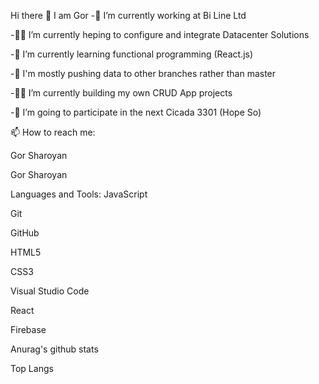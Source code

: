 Hi there 👋
I am Gor
-🔭 I’m currently working at Bi Line Ltd

-🐱‍👤 I’m currently heping to configure and integrate Datacenter Solutions

-🌱 I’m currently learning functional programming (React.js)

-💚 I'm mostly pushing data to other branches rather than master

-🐱‍💻 I’m currently building my own CRUD App projects

-🚀 I’m going to participate in the next Cicada 3301 (Hope So)

📫 How to reach me:

 Gor Sharoyan

 Gor Sharoyan

Languages and Tools:
JavaScript

Git

GitHub

HTML5

CSS3




Visual Studio Code

React

Firebase




Anurag's github stats

Top Langs
